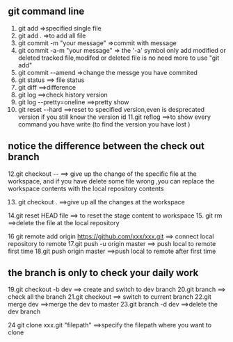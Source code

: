 
##  git command line
1. git add<file> =>specified single file
2. git add .  =>to add all file
3. git commit -m "your message"  =>commit with message
4. git commit -a-m "your message"  => the '-a' symbol only add modified or deleted tracked file,modifed or deleted file is no need more to use "git add"
5. git commit --amend  =>change the messge you have commited
6. git status  ==> file status
7. git diff  ==>difference
8. git log ==>check history version
9. git log --pretty=oneline  ==>pretty show
10. git reset --hard<version id>  ==>reset to specified version,even is desprecated version if you still know the version id
11.git reflog   ==>to show every command you have write (to find the version you have lost )

## notice    the difference between the check out branch
12.git checkout --<file> ==> give up the change of the specific file at the workspace, and if you have delete some file wrong ,you can replace the workspace contents with the local repository contents

13. git checkout .  ==>give up all the changes at the workspace

14.git reset HEAD file  ==> to reset the stage content to workspace
15. git rm  ==>delete the file  at the local repository

16 git remote add origin https://github.com/xxx/xxx.git  ==> connect local  repository to remote
17.git push -u origin master  ==> push local to remote first time
18.git push origin master  ==>push local to remote after first time

## the branch is only to check your daily work

19.git checkout -b dev   ==> create and switch to dev branch
20.git branch ==> check all the branch
21.git checkout<brachName> ==> switch to current branch
22.git merge dev  ==>merge the dev to master
23.git branch -d dev  ==>delete the dev branch

24 git clone xxx.git "filepath"  ==>specify the filepath where you want to clone

